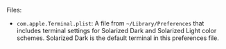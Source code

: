 Files:

- `com.apple.Terminal.plist`: A file from `~/Library/Preferences` that includes terminal settings for Solarized Dark and Solarized Light color schemes. Solarized Dark is the default terminal in this preferences file.
